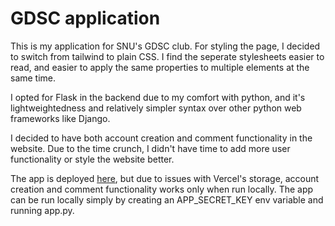 # GDSC application

This is my application for SNU's GDSC club. 
For styling the page, I decided to switch from tailwind to plain CSS. I find the seperate stylesheets easier to read, and easier to apply the same properties to multiple elements at the same time.  

I opted for Flask in the backend due to my comfort with python, and it's lightweightedness and relatively simpler syntax over other python web frameworks like Django.  

I decided to have both account creation and comment functionality in the website. Due to the time crunch, I didn't have time to add more user functionality or style the website better.  

The app is deployed [here](https://gdsc-application-39f80c1wc-dr-diamonds-projects.vercel.app/), but due to issues with Vercel's storage, account creation and comment functionality works only when run locally. The app can be run locally simply by creating an APP_SECRET_KEY env variable and running app.py.
